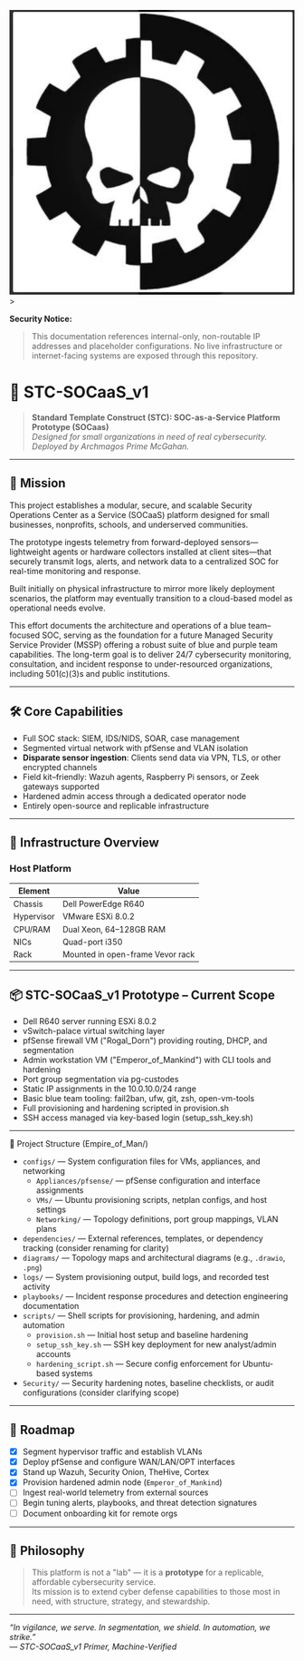 ![alt text](TYML4855.JPG)> 

**Security Notice:**  
> This documentation references internal-only, non-routable IP addresses and placeholder configurations. No live infrastructure or internet-facing systems are exposed through this repository.

# 🔱 STC-SOCaaS_v1

> **Standard Template Construct (STC): SOC-as-a-Service Platform Prototype (SOCaas)**  
> *Designed for small organizations in need of real cybersecurity. Deployed by Archmagos Prime McGahan.*

---

## 📜 Mission

This project establishes a modular, secure, and scalable Security Operations Center as a Service (SOCaaS) platform designed for small businesses, nonprofits, schools, and underserved communities.

The prototype ingests telemetry from forward-deployed sensors—lightweight agents or hardware collectors installed at client sites—that securely transmit logs, alerts, and network data to a centralized SOC for real-time monitoring and response.

Built initially on physical infrastructure to mirror more likely deployment scenarios, the platform may eventually transition to a cloud-based model as operational needs evolve.

This effort documents the architecture and operations of a blue team–focused SOC, serving as the foundation for a future Managed Security Service Provider (MSSP) offering a robust suite of blue and purple team capabilities. The long-term goal is to deliver 24/7 cybersecurity monitoring, consultation, and incident response to under-resourced organizations, including 501(c)(3)s and public institutions.

---

## 🛠️ Core Capabilities

- Full SOC stack: SIEM, IDS/NIDS, SOAR, case management
- Segmented virtual network with pfSense and VLAN isolation
- **Disparate sensor ingestion**: Clients send data via VPN, TLS, or other encrypted channels
- Field kit–friendly: Wazuh agents, Raspberry Pi sensors, or Zeek gateways supported
- Hardened admin access through a dedicated operator node
- Entirely open-source and replicable infrastructure

---

## 🧱 Infrastructure Overview

### Host Platform

| Element       | Value                         |
|---------------|-------------------------------|
| Chassis       | Dell PowerEdge R640           |
| Hypervisor    | VMware ESXi 8.0.2             |
| CPU/RAM       | Dual Xeon, 64–128GB RAM       |
| NICs          | Quad-port i350                |
| Rack          | Mounted in open-frame Vevor rack |

---

## 📦 STC-SOCaaS_v1 Prototype – Current Scope

- Dell R640 server running ESXi 8.0.2  
- vSwitch-palace virtual switching layer  
- pfSense firewall VM ("Rogal_Dorn") providing routing, DHCP, and segmentation  
- Admin workstation VM ("Emperor_of_Mankind") with CLI tools and hardening  
- Port group segmentation via pg-custodes  
- Static IP assignments in the 10.0.10.0/24 range  
- Basic blue team tooling: fail2ban, ufw, git, zsh, open-vm-tools  
- Full provisioning and hardening scripted in provision.sh  
- SSH access managed via key-based login (setup_ssh_key.sh)



---
📁 Project Structure (Empire_of_Man/)

- `configs/` — System configuration files for VMs, appliances, and networking
  - `Appliances/pfsense/` — pfSense configuration and interface assignments
  - `VMs/` — Ubuntu provisioning scripts, netplan configs, and host settings
  - `Networking/` — Topology definitions, port group mappings, VLAN plans
- `dependencies/` — External references, templates, or dependency tracking (consider renaming for clarity)
- `diagrams/` — Topology maps and architectural diagrams (e.g., `.drawio`, `.png`)
- `logs/` — System provisioning output, build logs, and recorded test activity
- `playbooks/` — Incident response procedures and detection engineering documentation
- `scripts/` — Shell scripts for provisioning, hardening, and admin automation
  - `provision.sh` — Initial host setup and baseline hardening
  - `setup_ssh_key.sh` — SSH key deployment for new analyst/admin accounts
  - `hardening_script.sh` — Secure config enforcement for Ubuntu-based systems
- `Security/` — Security hardening notes, baseline checklists, or audit configurations (consider clarifying scope)

---


## 🚀 Roadmap

- [x] Segment hypervisor traffic and establish VLANs
- [x] Deploy pfSense and configure WAN/LAN/OPT interfaces
- [x] Stand up Wazuh, Security Onion, TheHive, Cortex
- [x] Provision hardened admin node (`Emperor_of_Mankind`)
- [ ] Ingest real-world telemetry from external sources
- [ ] Begin tuning alerts, playbooks, and threat detection signatures
- [ ] Document onboarding kit for remote orgs

---

## 🧠 Philosophy

> This platform is not a "lab" — it is a **prototype** for a replicable, affordable cybersecurity service.  
> Its mission is to extend cyber defense capabilities to those most in need, with structure, strategy, and stewardship.

---

*“In vigilance, we serve. In segmentation, we shield. In automation, we strike.”*  
*— STC-SOCaaS_v1 Primer, Machine-Verified*
